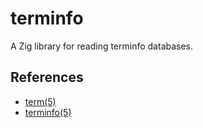 # terminfo
A Zig library for reading terminfo databases.

## References
- [term(5)](https://man7.org/linux/man-pages/man5/term.5.html)
- [terminfo(5)](https://man7.org/linux/man-pages/man5/terminfo.5.html)
